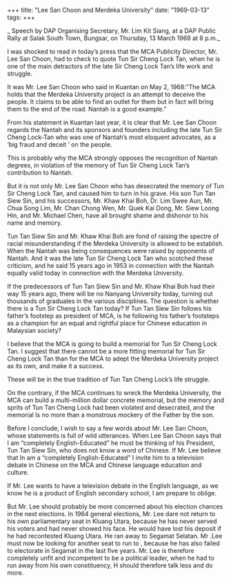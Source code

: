 +++ 
title: "Lee San Choon and Merdeka University"
date: "1969-03-13"
tags:
+++

_ Speech by DAP Organising Secretary, Mr. Lim Kit Siang, at a DAP Public Rally at Salak South Town, Bungsar, on Thursday, 13 March 1969 at 8 p.m._

I was shocked to read in today’s press that the MCA Publicity Director, Mr. Lee San Choon, had to check to quote Tun Sir Cheng Lock Tan, when he is one of the main detractors of the late Sir Cheng Lock Tan’s life work and struggle.
	
It was Mr. Lee San Choon who said in Kuantan on May 2, 1968:”The MCA holds that the Merdeka University project is an attempt to deceive the people. It claims to be able to find an outlet for them but in fact will bring them to the end of the road. Nantah is a good example.”
	
From his statement in Kuantan last year, it is clear that Mr. Lee San Choon regards the Nantah and its sponsors and founders including the late Tun Sir Cheng Lock-Tan who was one of Nantah’s most eloquent advocates, as a ‘big fraud and deceit ’ on the people.
	
This is probably why the MCA strongly opposes the recognition of Nantah degrees, in violation of the memory of Tun Sir Cheng Lock Tan’s contribution to Nantah.</u>
	
But it is not only Mr. Lee San Choon who has desecrated the memory of Tun Sir Cheng Lock Tan, and caused him to turn in his grave. His son Tun Tan Siew Sin, and his successors, Mr. Khaw Khai Boh, Dr. Lim Swee Aun, Mr. Chua Song Lim, Mr. Chan Chong Wen, Mr. Quek Kai Dong, Mr. Siew Loong Hin, and Mr. Michael Chen, have all brought shame and dishonor to his name and memory.
	
Tun Tan Siew Sin and Mr. Khaw Khai Boh are fond of raising the spectre of racial misunderstanding if the Merdeka University is allowed to be establish. When the Nantah was being consequences were raised by opponents of Nantah. And it was the late Tun Sir Cheng Lock Tan who scotched these criticism, and he said 15 years ago in 1953 in connection with the Nantah equally valid today in connection with the Merdeka University.
	
If the predecessors of Tun Tan Siew Sin and Mr. Khaw Khai Boh had their way 15 years ago, there will be no Nanyang University today, turning out thousands of graduates in the various disciplines. The question is whether there is a Tun Sir Cheng Lock Tan today? If Tun Tan Siew Sin follows his father’s footstep as president of MCA, is he following his father’s footsteps as a champion for an equal and rightful place for Chinese education in Malaysian society?
	
I believe that the MCA is going to build a memorial for Tun Sir Cheng Lock Tan. I suggest that there cannot be a more fitting memorial for Tun Sir Cheng Lock Tan than for the MCA to adept the Merdeka University project as its own, and make it a success.
	
These will be in the true tradition of Tun Tan Cheng Lock’s life struggle.

On the contrary, if the MCA continues to wreck the Merdeka University, the MCA can build a multi-million dollar concrete memorial, but the memory and sprits of Tun Tan Cheng Lock had been violated and desecrated, and the memorial Is no more than a monstrous mockery of the Father by the son.

Before I conclude, I wish to say a few words about Mr. Lee San Choon, whose statements is full of wild utterances. When Lee San Choon says that I am “completely English-Educated” he must be thinking of his President, Tun Tan Siew Sin, who does not know a word of Chinese. If Mr. Lee believe that In am a “completely English-Educated” I invite him to a television debate in Chinese on the MCA and Chinese language education and culture.

If Mr. Lee wants to have a television debate in the English language, as we know he is a product of English secondary school, I am prepare to oblige. 

But Mr. Lee should probably be more concerned about his election chances in the next elections. In 1964 general elections, Mr. Lee dare not return to his own parliamentary seat in Kluang Utara, because he has never served his voters and had never showed his face. He would have lost his deposit if he had recontested Kluang Utara.
He ran away to Segamat Selatan. Mr .Lee must now be looking for another seat to run to , because he has also failed to electorate in Segamat in the last five years.
Mr. Lee is therefore completely unfit and incompetent to be a political leader, when he had to run away from his own constituency, H should therefore talk less and do more.
 
